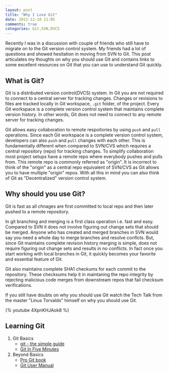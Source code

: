 ```yaml
---
layout: post
title: "Why I Love Git"
date: 2012-12-10 11:05
comments: true
categories: Git,SVN,DVCS
---
```


Recently I was in a discussion with couple of friends who still have to migrate on to the Git version control system. My friends had a lot of questions and showed hesitation in moving from SVN to Git. This post articulates my thoughts on why you should use Git and contains links to some excellent resources on Git that you can use to understand Git quickly.

<!-- more -->

## What is Git?

Git is a distributed version control(DVCS) system. In Git you are not required to connect to a central server for tracking changes. Changes or revisions to files are tracked locally in Git workspace, `.git` folder, of the project. Every Git workspace is a complete version control system that maintains complete version history. In other words, Git does not need to connect to any remote server for tracking changes. 

Git allows easy collaboration to remote respoitories by using `push` and `pull` operations. Since each Git workspace is a complete version control system, developers can also `push` and `pull` changes with each other. This is fundamentally different when compared to SVN/CVS which requires a central repository (repo) for tracking changes. To simplify collaboration most project setups have a remote repo where everybody pushes and pulls from. This remote repo is commonly referred as "origin". It is incorrect to think of the "origin" as a central repo equivalent of SVN/CVS as Git allows you to have multiple "origin" repos. With all this in mind you can also think of Git as "Decentralized" version control system.

## Why should you use Git? 

Git is fast as all chnages are first committed to local repo and then later pushed to a remote repository.

In git branching and merging is a first class operation i.e. fast and easy. Compared to SVN it does not involve figuring out change sets that should be merged. Anyone who has created and merged branches in SVN would say you need a whole day to merge branches and resolve conflcts. But, since Git maintains complete revision history merging is simple, does not require figuring out change sets and results in no conflicts. In fact once you start working with local branches in Git, it quickly becomes your favorite and essential feature of Git. 

Git also maintains complete SHA1 checkums for each commit to the repository. These checksums help it in maintaning the repo integrity by rejecting malicious code merges from downstream repos that fail checksum verifications. 

If you still have doubts on why you should use Git watch the Tech Talk from the master "Linus Torvalds" himself on why you should use Git. 

{% youtube 4XpnKHJAok8 %}


## Learning Git

1. Git Basics
    * [git - the simple guide](http://rogerdudler.github.com/git-guide/)
    * [Git In Five Minutes](http://scottr.org/presentations/git-in-5-minutes/)
2. Beyond Basics
    * [Pro Git book](http://git-scm.com/book)  
    * [Git User Manual](http://www.kernel.org/pub/software/scm/git/docs/user-manual.html)
